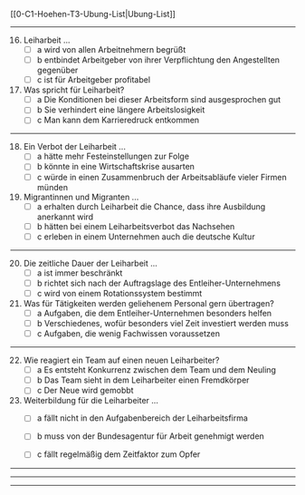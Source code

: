 [[0-C1-Hoehen-T3-Ubung-List|Ubung-List]]

---

16. Leiharbeit ...
    - [ ] a wird von allen Arbeitnehmern begrüßt
    - [ ] b entbindet Arbeitgeber von ihrer Verpflichtung den Angestellten gegenüber
    - [ ] c ist für Arbeitgeber profitabel

17. Was spricht für Leiharbeit?
    - [ ] a Die Konditionen bei dieser Arbeitsform sind ausgesprochen gut
    - [ ] b Sie verhindert eine längere Arbeitslosigkeit
    - [ ] c Man kann dem Karrieredruck entkommen

---

18. Ein Verbot der Leiharbeit ...
    - [ ] a hätte mehr Festeinstellungen zur Folge
    - [ ] b könnte in eine Wirtschaftskrise ausarten
    - [ ] c würde in einen Zusammenbruch der Arbeitsabläufe vieler Firmen münden

19. Migrantinnen und Migranten ...
    - [ ] a erhalten durch Leiharbeit die Chance, dass ihre Ausbildung anerkannt wird
    - [ ] b hätten bei einem Leiharbeitsverbot das Nachsehen
    - [ ] c erleben in einem Unternehmen auch die deutsche Kultur

---

20. Die zeitliche Dauer der Leiharbeit ...
    - [ ] a ist immer beschränkt
    - [ ] b richtet sich nach der Auftragslage des Entleiher-Unternehmens
    - [ ] c wird von einem Rotationssystem bestimmt

21. Was für Tätigkeiten werden geliehenem Personal gern übertragen?
    - [ ] a Aufgaben, die dem Entleiher-Unternehmen besonders helfen
    - [ ] b Verschiedenes, wofür besonders viel Zeit investiert werden muss
    - [ ] c Aufgaben, die wenig Fachwissen voraussetzen

---

22. Wie reagiert ein Team auf einen neuen Leiharbeiter?
    - [ ] a Es entsteht Konkurrenz zwischen dem Team und dem Neuling
    - [ ] b Das Team sieht in dem Leiharbeiter einen Fremdkörper
    - [ ] c Der Neue wird gemobbt

23. Weiterbildung für die Leiharbeiter ...
    - [ ] a fällt nicht in den Aufgabenbereich der Leiharbeitsfirma
    - [ ] b muss von der Bundesagentur für Arbeit genehmigt werden
    - [ ] c fällt regelmäßig dem Zeitfaktor zum Opfer


---
---
---


